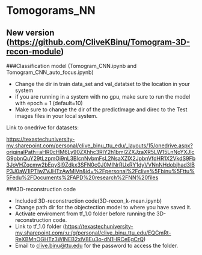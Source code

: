 # Tomogorams_NN
## New version (https://github.com/CliveKBinu/Tomogram-3D-recon-module)

###Classification model (Tomogram_CNN.ipynb and Tomogram_CNN_auto_focus.ipynb)
  - Change the dir in train data_set and val_datatset to the location in your system
  - if you are running in a system with no gpu, make sure to run the model with epoch = 1 (default=10)
  - Make sure to change the dir of the predictImage and direc to the Test images files in your local system.

Link to onedrive for datasets:

https://texastechuniversity-my.sharepoint.com/personal/clive_binu_ttu_edu/_layouts/15/onedrive.aspx?originalPath=aHR0cHM6Ly90ZXhhc3RlY2h1bml2ZXJzaXR5LW15LnNoYXJlcG9pbnQuY29tLzpmOi9nL3BlcnNvbmFsL2NsaXZlX2JpbnVfdHR1X2VkdS9Fb3JoVHZqcmw2bEpySl9Zdkx3SFN0c0J0MlNrRUxRY1dyVVNnNHdobjhad3lBP3J0aW1lPTlwZVJHTzAwMlVn&id=%2Fpersonal%2Fclive%5Fbinu%5Fttu%5Fedu%2FDocuments%2FAPD%20research%2FNN%20files

###3D-reconstruction code
- Included 3D-reconstruction code(3D-recon_k-mean.ipynb)
- Change path dir for the objectection model to where you have saved it.
- Activate enviroment from tf_1.0 folder before running the 3D-reconstruction code.
- Link to tf_1.0 folder (https://texastechuniversity-my.sharepoint.com/:u:/g/personal/clive_binu_ttu_edu/EQCmRt-ReXBMnOGHTz3WlNEB2xlV8Eu3o-dN1HRCeEgCrQ)
- Email to clive.binu@ttu.edu for the password to access the folder.
